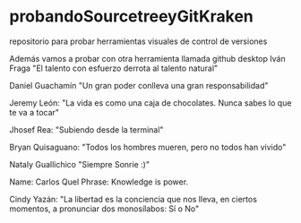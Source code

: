
# probandoSourcetreeyGitKraken
repositorio para probar herramientas visuales de control de versiones 

Además vamos a probar con otra herramienta llamada github desktop
Iván Fraga "El talento con esfuerzo derrota al talento natural"


Daniel Guachamín "Un gran poder conlleva una gran responsabilidad"


Jeremy León: "La vida es como una caja de chocolates. Nunca sabes lo que te va a tocar"

Jhosef Rea: "Subiendo desde la terminal"

Bryan Quisaguano: "Todos los hombres mueren, pero no todos han vivido"

Nataly Guallichico "Siempre Sonrie :)"


Name: Carlos Quel
Phrase: Knowledge is power.

Cindy Yazán: "La libertad es la conciencia que nos lleva, en ciertos momentos, a pronunciar dos monosílabos: Sí o No"